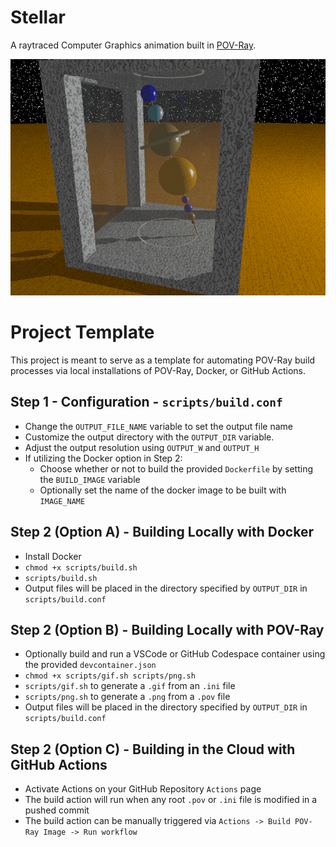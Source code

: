 # Stellar

A raytraced Computer Graphics animation built in [POV-Ray](https://www.povray.org/).

![Stellar](./out/Stellar.gif)

# Project Template

This project is meant to serve as a template for automating POV-Ray build processes via local installations of POV-Ray, Docker, or GitHub Actions.

## Step 1 - Configuration - `scripts/build.conf`

- Change the `OUTPUT_FILE_NAME` variable to set the output file name
- Customize the output directory with the `OUTPUT_DIR` variable.
- Adjust the output resolution using `OUTPUT_W` and `OUTPUT_H`
- If utilizing the Docker option in Step 2:
  - Choose whether or not to build the provided `Dockerfile` by setting the `BUILD_IMAGE` variable
  - Optionally set the name of the docker image to be built with `IMAGE_NAME`

## Step 2 (Option A) - Building Locally with Docker

- Install Docker
- `chmod +x scripts/build.sh`
- `scripts/build.sh`
- Output files will be placed in the directory specified by `OUTPUT_DIR` in `scripts/build.conf`

## Step 2 (Option B) - Building Locally with POV-Ray

- Optionally build and run a VSCode or GitHub Codespace container using the provided `devcontainer.json`
- `chmod +x scripts/gif.sh scripts/png.sh`
- `scripts/gif.sh` to generate a `.gif` from an `.ini` file
- `scripts/png.sh` to generate a `.png` from a `.pov` file
- Output files will be placed in the directory specified by `OUTPUT_DIR` in `scripts/build.conf`

## Step 2 (Option C) - Building in the Cloud with GitHub Actions

- Activate Actions on your GitHub Repository `Actions` page
- The build action will run when any root `.pov` or `.ini` file is modified in a pushed commit
- The build action can be manually triggered via `Actions -> Build POV-Ray Image -> Run workflow`
